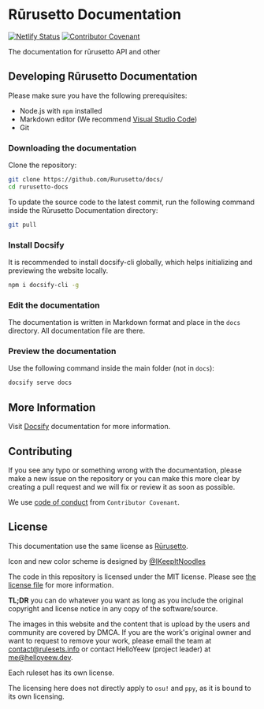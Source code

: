 # Rūrusetto Documentation

[![Netlify Status](https://api.netlify.com/api/v1/badges/c1f01e7e-1d81-4d59-988d-be3b5840f206/deploy-status)](https://app.netlify.com/sites/rurusetto-docs/deploys)
[![Contributor Covenant](https://img.shields.io/badge/Contributor%20Covenant-2.0-4baaaa.svg)](CODE_OF_CONDUCT.md)

The documentation for rūrusetto API and other

## Developing Rūrusetto Documentation

Please make sure you have the following prerequisites:

- Node.js with `npm` installed
- Markdown editor (We recommend [Visual Studio Code](https://code.visualstudio.com/))
- Git

### Downloading the documentation

Clone the repository:

```bash
git clone https://github.com/Rurusetto/docs/
cd rurusetto-docs
```

To update the source code to the latest commit, run the following command inside the Rūrusetto Documentation directory:

```bash
git pull
```

### Install Docsify

It is recommended to install docsify-cli globally, which helps initializing and previewing the website locally.

```bash
npm i docsify-cli -g
```

### Edit the documentation

The documentation is written in Markdown format and place in the `docs` directory. All documentation file are there.

### Preview the documentation

Use the following command inside the main folder (not in `docs`):

```bash
docsify serve docs
```

## More Information

Visit [Docsify](https://docsify.js.org/) documentation for more information.

## Contributing

If you see any typo or something wrong with the documentation, please make a new issue on the repository or you can make this more clear by creating a pull request and we will fix or review it as soon as possible.

We use [code of conduct](CODE_OF_CONDUCT.md) from `Contributor Covenant`.

## License

This documentation use the same license as [Rūrusetto](https://github.com/Rurusetto/rurusetto).

Icon and new color scheme is designed by [@IKeepItNoodles](https://github.com/IKeepItNoodles)

The code in this repository is licensed under the MIT license. Please see [the license file](LICENSE) for more information.

**TL;DR** you can do whatever you want as long as you include the original copyright and license notice in any copy of the software/source.

The images in this website and the content that is upload by the users and community are covered by DMCA. If you are the work's original owner and want to request to remove your work, please email the team at [contact@rulesets.info](mailto:contact@rulesets.info) or contact HelloYeew (project leader) at [me@helloyeew.dev](mailto:me@helloyeew.dev).

Each ruleset has its own license.

The licensing here does not directly apply to `osu!` and `ppy`, as it is bound to its own licensing.